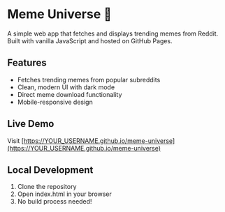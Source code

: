 # Meme Universe 🚀

A simple web app that fetches and displays trending memes from Reddit. Built with vanilla JavaScript and hosted on GitHub Pages.

## Features
- Fetches trending memes from popular subreddits
- Clean, modern UI with dark mode
- Direct meme download functionality
- Mobile-responsive design

## Live Demo
Visit [https://YOUR_USERNAME.github.io/meme-universe](https://YOUR_USERNAME.github.io/meme-universe)

## Local Development
1. Clone the repository
2. Open index.html in your browser
3. No build process needed!
